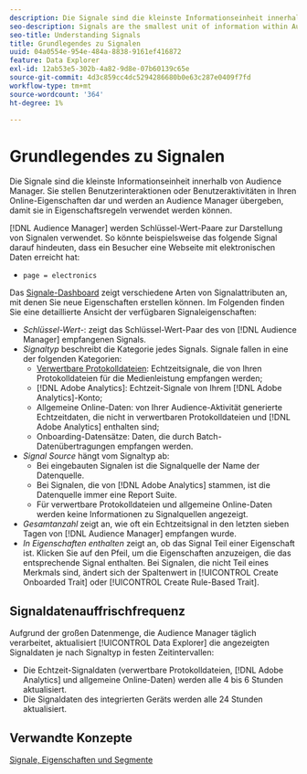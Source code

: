 ```yaml
---
description: Die Signale sind die kleinste Informationseinheit innerhalb von Audience Manager. Sie stellen Benutzerinteraktionen oder Benutzeraktivitäten in Ihren Online-Eigenschaften dar und werden an Audience Manager übergeben, damit sie in Eigenschaftsregeln verwendet werden können.
seo-description: Signals are the smallest unit of information within Audience Manager. They represent user interactions or user activity on your online properties, and get passed on to Audience Manager to be used in trait rules.
seo-title: Understanding Signals
title: Grundlegendes zu Signalen
uuid: 04a0554e-954e-484a-8838-9161ef416872
feature: Data Explorer
exl-id: 12ab53e5-302b-4a82-9d8e-07b60139c65e
source-git-commit: 4d3c859cc4dc5294286680b0e63c287e0409f7fd
workflow-type: tm+mt
source-wordcount: '364'
ht-degree: 1%

---
```


# Grundlegendes zu Signalen

Die Signale sind die kleinste Informationseinheit innerhalb von Audience Manager. Sie stellen Benutzerinteraktionen oder Benutzeraktivitäten in Ihren Online-Eigenschaften dar und werden an Audience Manager übergeben, damit sie in Eigenschaftsregeln verwendet werden können.

[!DNL Audience Manager] werden Schlüssel-Wert-Paare zur Darstellung von Signalen verwendet. So könnte beispielsweise das folgende Signal darauf hindeuten, dass ein Besucher eine Webseite mit elektronischen Daten erreicht hat:

* `page = electronics`

Das [Signale-Dashboard](../../features/data-explorer/data-explorer-signals-dashboard.md) zeigt verschiedene Arten von Signalattributen an, mit denen Sie neue Eigenschaften erstellen können. Im Folgenden finden Sie eine detaillierte Ansicht der verfügbaren Signaleigenschaften:

* *Schlüssel-Wert-*: zeigt das Schlüssel-Wert-Paar des von [!DNL Audience Manager] empfangenen Signals.
* *Signaltyp* beschreibt die Kategorie jedes Signals. Signale fallen in eine der folgenden Kategorien:
   * [Verwertbare Protokolldateien](/help/using/integration/media-data-integration/actionable-log-files.md): Echtzeitsignale, die von Ihren Protokolldateien für die Medienleistung empfangen werden;
   * [!DNL Adobe Analytics]: Echtzeit-Signale von Ihrem [!DNL Adobe Analytics]-Konto;
   * Allgemeine Online-Daten: von Ihrer Audience-Aktivität generierte Echtzeitdaten, die nicht in verwertbaren Protokolldateien und [!DNL Adobe Analytics] enthalten sind;
   * Onboarding-Datensätze: Daten, die durch Batch-Datenübertragungen empfangen werden.
* *Signal Source* hängt vom Signaltyp ab:
   * Bei eingebauten Signalen ist die Signalquelle der Name der Datenquelle.
   * Bei Signalen, die von [!DNL Adobe Analytics] stammen, ist die Datenquelle immer eine Report Suite.
   * Für verwertbare Protokolldateien und allgemeine Online-Daten werden keine Informationen zu Signalquellen angezeigt.
* *Gesamtanzahl* zeigt an, wie oft ein Echtzeitsignal in den letzten sieben Tagen von [!DNL Audience Manager] empfangen wurde.
* *In Eigenschaften enthalten* zeigt an, ob das Signal Teil einer Eigenschaft ist. Klicken Sie auf den Pfeil, um die Eigenschaften anzuzeigen, die das entsprechende Signal enthalten. Bei Signalen, die nicht Teil eines Merkmals sind, ändert sich der Spaltenwert in [!UICONTROL Create Onboarded Trait] oder [!UICONTROL Create Rule-Based Trait].

## Signaldatenauffrischfrequenz

Aufgrund der großen Datenmenge, die Audience Manager täglich verarbeitet, aktualisiert [!UICONTROL Data Explorer] die angezeigten Signaldaten je nach Signaltyp in festen Zeitintervallen:

* Die Echtzeit-Signaldaten (verwertbare Protokolldateien, [!DNL Adobe Analytics] und allgemeine Online-Daten) werden alle 4 bis 6 Stunden aktualisiert.
* Die Signaldaten des integrierten Geräts werden alle 24 Stunden aktualisiert.

## Verwandte Konzepte

[Signale, Eigenschaften und Segmente](/help/using/reference/signal-trait-segment.md)
